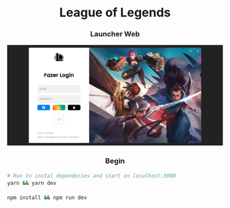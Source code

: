 <h1 align=center>League of Legends</h1>
<h3 align=center>Launcher Web</h3>
<p><img src="./.github/preview.png"/></p>

<h3 align=center>Begin</h3>

```bash
# Run to instal dependecies and start on localhost:3000
yarn && yarn dev

npm install && npm run dev
```